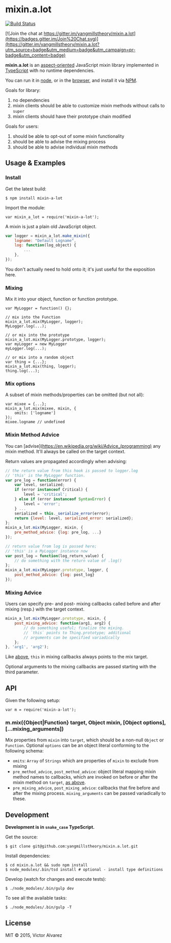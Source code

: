 # mixin.a.lot

[![Build Status](https://travis-ci.org/yangmillstheory/mixin.a.lot.svg?branch=master)](https://travis-ci.org/yangmillstheory/mixin.a.lot)

[![Join the chat at https://gitter.im/yangmillstheory/mixin.a.lot](https://badges.gitter.im/Join%20Chat.svg)](https://gitter.im/yangmillstheory/mixin.a.lot?utm_source=badge&utm_medium=badge&utm_campaign=pr-badge&utm_content=badge)


**mixin.a.lot** is an [aspect-oriented](https://en.wikipedia.org/wiki/Aspect-oriented_programming) JavaScript mixin library implemented in [TypeScript](http://www.typescriptlang.org/) with no runtime dependencies.

You can run it in [node](https://nodejs.org/), or in the [browser](http://browserify.org/), and install it via [NPM](https://www.npmjs.com/package/mixin-a-lot).

Goals for library:

1. no dependencies
2. mixin clients should be able to customize mixin methods without calls to `super`
3. mixin clients should have their prototype chain modified

Goals for users:

1. should be able to opt-out of some mixin functionality
2. should be able to advise the mixing process
3. should be able to advise individual mixin methods

## Usage & Examples

### Install

Get the latest build:

    $ npm install mixin-a-lot

Import the module:

    var mixin_a_lot = require('mixin-a-lot');

A mixin is just a plain old JavaScript object. 

```javascript
var logger = mixin_a_lot.make_mixin({
    logname: "Default Logname",
    log: function(log_object) {
        ...
    },
});
```

You don't actually need to hold onto it; it's just useful for the exposition here.

### Mixing

Mix it into your object, function or function prototype.

    var MyLogger = function() {};

    // mix into the Function
    mixin_a_lot.mix(MyLogger, logger);
    MyLogger.log(...);
    
    // or mix into the prototype
    mixin_a_lot.mix(MyLogger.prototype, logger);
    var myLogger = new MyLogger
    myLogger.log(...);
    
    // or mix into a random object
    var thing = {...};
    mixin_a_lot.mix(thing, logger);
    thing.log(...);

### <a name="mix-options"></a> Mix options

A subset of mixin methods/properties can be omitted (but not all):

```
var mixee = {...};
mixin_a_lot.mix(mixee, mixin, {
    omits: ['logname']
});
mixee.logname // undefined
```

### <a name="mixin-method-advice"></a> Mixin Method Advice

You can [advise](https://en.wikipedia.org/wiki/Advice_(programming) any mixin method. It'll always be called on the target context.

Return values are propagated accordingly when advising:

```javascript
// the return value from this hook is passed to logger.log
// 'this' is the MyLogger function.
var pre_log = function(error) {
    var level, serialized;
    if (error instanceof Critical) {
        level = 'critical';
    } else if (error instanceof SyntaxError) {
        level = 'error';
    } ...
    serialized = this._serialize_error(error);
    return {level: level, serialized_error: serialized};
};
mixin_a_lot.mix(MyLogger, mixin, {
    pre_method_advice: {log: pre_log, ...}
});

// return value from log is passed here;
// 'this' is a MyLogger instance now
var post_log = function(log_return_value) {
    // do something with the return value of .log()
};
mixin_a_lot.mix(MyLogger.prototype, logger, {
    post_method_advice: {log: post_log}
});
```

### <a name="mixing-advice"></a> Mixing Advice

Users can specify pre- and post- mixing callbacks called before and after mixing (resp.) with the target context.

```javascript
mixin_a_lot.mix(MyLogger.prototype, mixin, {
    post_mixing_advice: function(arg1, arg2) {
        // do something useful; finalize the mixing.
        // `this` points to Thing.prototype; additional
        // arguments can be specified variadically
    };
}, 'arg1', 'arg2');
```

Like [above](#mixin-method-advice), `this` in mixing callbacks always points to the mix target.

Optional arguments to the mixing callbacks are passed starting with the third parameter.

## API

Given the following setup:

    var m = require('mixin-a-lot');

### <a name="mix"></a> m.mix({Object|Function} target, Object mixin, [Object options], [...mixing_arguments])

Mix properties from `mixin` into `target`, which should be a non-null `Object` or `Function`. Optional `options` can be an object literal conforming to the following schema:

* `omits`: `Array` of `Strings` which are properties of `mixin` to exclude from mixing
* `pre_method_advice`, `post_method_advice`: object literal mapping mixin method names to callbacks, which are invoked on before or after the mixin method on `target`, [as above](#mixin-method-advice).
* `pre_mixing_advice`, `post_mixing_advice`: callbacks that fire before and after the mixing process. `mixing_arguments` can be passed variadically to these.

## Development

**Development is in `snake_case` TypeScript.**

Get the source:

    $ git clone git@github.com:yangmillstheory/mixin.a.lot.git

Install dependencies:

    $ cd mixin.a.lot && sudo npm install
    $ node_modules/.bin/tsd install # optional - install type definitions

Develop (watch for changes and execute tests):

    $ ./node_modules/.bin/gulp dev

To see all the available tasks:

    $ ./node_modules/.bin/gulp -T

## License

MIT © 2015, Victor Alvarez
